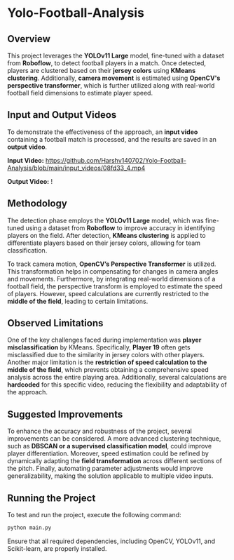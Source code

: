 # Yolo-Football-Analysis

## Overview
This project leverages the **YOLOv11 Large** model, fine-tuned with a dataset from **Roboflow**, to detect football players in a match. Once detected, players are clustered based on their **jersey colors** using **KMeans clustering**. Additionally, **camera movement** is estimated using **OpenCV's perspective transformer**, which is further utilized along with real-world football field dimensions to estimate player speed.

## Input and Output Videos
To demonstrate the effectiveness of the approach, an **input video** containing a football match is processed, and the results are saved in an **output video**.

**Input Video:** https://github.com/Harshv140702/Yolo-Football-Analysis/blob/main/input_videos/08fd33_4.mp4

**Output Video:** !

## Methodology
The detection phase employs the **YOLOv11 Large** model, which was fine-tuned using a dataset from **Roboflow** to improve accuracy in identifying players on the field. After detection, **KMeans clustering** is applied to differentiate players based on their jersey colors, allowing for team classification.

To track camera motion, **OpenCV’s Perspective Transformer** is utilized. This transformation helps in compensating for changes in camera angles and movements. Furthermore, by integrating real-world dimensions of a football field, the perspective transform is employed to estimate the speed of players. However, speed calculations are currently restricted to the **middle of the field**, leading to certain limitations.

## Observed Limitations
One of the key challenges faced during implementation was **player misclassification** by KMeans. Specifically, **Player 19** often gets misclassified due to the similarity in jersey colors with other players. Another major limitation is the **restriction of speed calculation to the middle of the field**, which prevents obtaining a comprehensive speed analysis across the entire playing area. Additionally, several calculations are **hardcoded** for this specific video, reducing the flexibility and adaptability of the approach.

## Suggested Improvements
To enhance the accuracy and robustness of the project, several improvements can be considered. A more advanced clustering technique, such as **DBSCAN or a supervised classification model**, could improve player differentiation. Moreover, speed estimation could be refined by dynamically adapting the **field transformation** across different sections of the pitch. Finally, automating parameter adjustments would improve generalizability, making the solution applicable to multiple video inputs.

## Running the Project
To test and run the project, execute the following command:
```bash
python main.py
```
Ensure that all required dependencies, including OpenCV, YOLOv11, and Scikit-learn, are properly installed.
